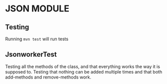 # JSON MODULE

## Testing

Running `mvn test` will run tests

## JsonworkerTest

Testing all the methods of the class, and that everything works the way it is supposed to. Testing that nothing can be added multiple times and that both add-methods and remove-methods work. 
